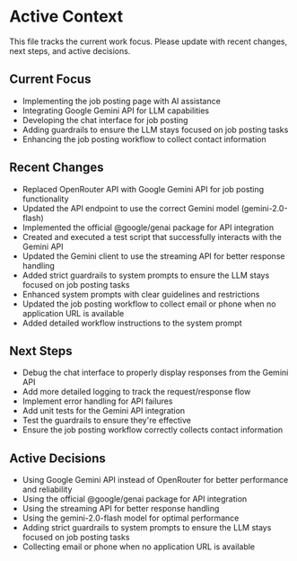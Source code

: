 # Active Context

This file tracks the current work focus. Please update with recent changes, next steps, and active decisions.

## Current Focus
- Implementing the job posting page with AI assistance
- Integrating Google Gemini API for LLM capabilities
- Developing the chat interface for job posting
- Adding guardrails to ensure the LLM stays focused on job posting tasks
- Enhancing the job posting workflow to collect contact information

## Recent Changes
- Replaced OpenRouter API with Google Gemini API for job posting functionality
- Updated the API endpoint to use the correct Gemini model (gemini-2.0-flash)
- Implemented the official @google/genai package for API integration
- Created and executed a test script that successfully interacts with the Gemini API
- Updated the Gemini client to use the streaming API for better response handling
- Added strict guardrails to system prompts to ensure the LLM stays focused on job posting tasks
- Enhanced system prompts with clear guidelines and restrictions
- Updated the job posting workflow to collect email or phone when no application URL is available
- Added detailed workflow instructions to the system prompt

## Next Steps
- Debug the chat interface to properly display responses from the Gemini API
- Add more detailed logging to track the request/response flow
- Implement error handling for API failures
- Add unit tests for the Gemini API integration
- Test the guardrails to ensure they're effective
- Ensure the job posting workflow correctly collects contact information

## Active Decisions
- Using Google Gemini API instead of OpenRouter for better performance and reliability
- Using the official @google/genai package for API integration
- Using the streaming API for better response handling
- Using the gemini-2.0-flash model for optimal performance
- Adding strict guardrails to system prompts to ensure the LLM stays focused on job posting tasks
- Collecting email or phone when no application URL is available

